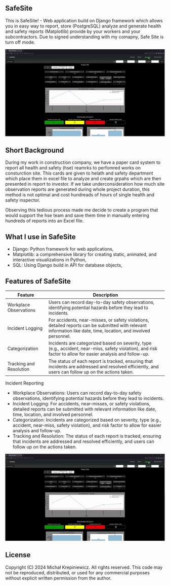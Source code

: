 SafeSite
------------------------------------------------------------------------------------------------------------
This is SafeSite! - Web application build on Django framework which allows you in easy way to report, store (PostgreSQL) analyze and generate health and safety reports (Matplotlib) provide by your workers and your subcontractors. 
Due to signed understanding with my comapny, Safe Site is turn off mode. 

![Index Page GIF](Gifs/SafeSite-IndexPage-gif.gif)

Short Background
------------------------------------------------------------------------------------------------------------
During my work in construction company, we have a paper card system to report all health and safety (hse) reamrks to perfomred works on consturction site. This cards are given to helath and safety department which place them in excel file to analyze and create grpahs which are then presented in report to investor.
If we take underconsideration how much site observation reports are generated during whole project duration, this method is not optimal and cost hundreads of hours of single health and safety inspector. 

Observing this tedious process made me decide to create a program that would support the hse team and save them time in manually entering hundreds of reports into an Excel file. 

What I use in SafeSite
------------------------------------------------------------------------------------------------------------
* Django: Python framework for web applications,
* Matplotlib: a comprehensive library for creating static, animated, and interactive visualizations in Python,
* SQL: Using Django build in API for database objects,

Features of SafeSite
------------------------------------------------------------------------------------------------------------
| Feature               | Description                                                                                                     |
|-----------------------|-------------------------------------------------------------------------------------------------------------|
| Workplace Observations| Users can record day-to-day safety observations, identifying potential hazards before they lead to incidents.|
| Incident Logging      | For accidents, near-misses, or safety violations, detailed reports can be submitted with relevant information like date, time, location, and involved personnel.|
| Categorization        | Incidents are categorized based on severity, type (e.g., accident, near-miss, safety violation), and risk factor to allow for easier analysis and follow-up.|
| Tracking and Resolution| The status of each report is tracked, ensuring that incidents are addressed and resolved efficiently, and users can follow up on the actions taken.|

Incident Reporting
* Workplace Observations: Users can record day-to-day safety observations, identifying potential hazards before they lead to incidents.
* Incident Logging: For accidents, near-misses, or safety violations, detailed reports can be submitted with relevant information like date, time, location, and involved personnel.
* Categorization: Incidents are categorized based on severity, type (e.g., accident, near-miss, safety violation), and risk factor to allow for easier analysis and follow-up.
* Tracking and Resolution: The status of each report is tracked, ensuring that incidents are addressed and resolved efficiently, and users can follow up on the actions taken.

![Index Page GIF](Gifs/SafeSite-IndexPage-gif.gif)

License
------------------------------------------------------------------------------------------------------------
Copyright (C) 2024 Michał Krepiniewicz. All rights reserved.
This code may not be reproduced, distributed, or used for any commercial purposes without explicit written permission from the author.
